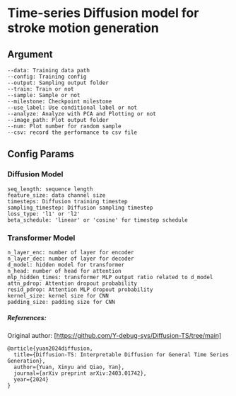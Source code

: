 # Time-series Diffusion model for stroke motion generation

## Argument
```
--data: Training data path
--config: Training config
--output: Sampling output folder
--train: Train or not
--sample: Sample or not
--milestone: Checkpoint milestone
--use_label: Use conditional label or not
--analyze: Analyze with PCA and Plotting or not
--image_path: Plot output folder
--num: Plot number for random sample
--csv: record the performance to csv file
``` 

## Config Params
### Diffusion Model
```
seq_length: sequence length
feature_size: data channel size
timesteps: Diffusion training timestep
sampling_timestep: Diffusion sampling timestep
loss_type: 'l1' or 'l2'
beta_schedule: 'linear' or 'cosine' for timestep schedule
```
### Transformer Model
```
n_layer_enc: number of layer for encoder
n_layer_dec: number of layer for decoder
d_model: hidden model for transformer
n_head: number of head for attention
mlp_hidden_times: transformer MLP output ratio related to d_model
attn_pdrop: Attention dropout probability
resid_pdrop: Attention MLP dropout probability
kernel_size: kernel size for CNN
padding_size: padding size for CNN
```

##### Referrences:
Original author: [https://github.com/Y-debug-sys/Diffusion-TS/tree/main]
```
@article{yuan2024diffusion,
  title={Diffusion-TS: Interpretable Diffusion for General Time Series Generation},
  author={Yuan, Xinyu and Qiao, Yan},
  journal={arXiv preprint arXiv:2403.01742},
  year={2024}
}
```


